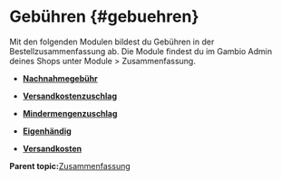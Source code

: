 # Gebühren {#gebuehren}

Mit den folgenden Modulen bildest du Gebühren in der Bestellzusammenfassung ab. Die Module findest du im Gambio Admin deines Shops unter Module \> Zusammenfassung.

-   **[Nachnahmegebühr](7_3_2a_Nachnahmegebuehr.md)**  

-   **[Versandkostenzuschlag](7_3_2b_Versandkostenzuschlag.md)**  

-   **[Mindermengenzuschlag](7_3_2c_Mindermengenzuschlag.md)**  

-   **[Eigenhändig](7_3_2d_Eigenhaendig.md)**  

-   **[Versandkosten](7_3_2e_Versandkosten.md)**  


**Parent topic:**[Zusammenfassung](7_3_Zusammenfassung.md)

